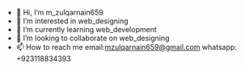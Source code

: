 - 👋 Hi, I’m m_zulqarnain659
- 👀 I’m interested in web_designing
- 🌱 I’m currently learning web_development
- 💞️ I’m looking to collaborate on web_designing
- 📫 How to reach me email:mzulqarnain659@gmail.com 
whatsapp: +923118834393

<!---
mzulqarnain659/mzulqarnain659 is a ✨ special ✨ repository because its `README.md` (this file) appears on your GitHub profile.
You can click the Preview link to take a look at your changes.
--->
